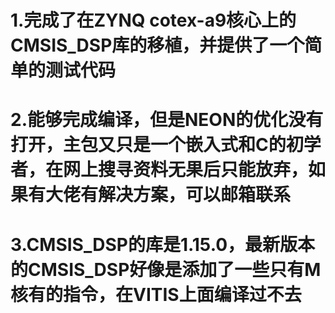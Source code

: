 # 1.完成了在ZYNQ cotex-a9核心上的CMSIS_DSP库的移植，并提供了一个简单的测试代码
# 2.能够完成编译，但是NEON的优化没有打开，主包又只是一个嵌入式和C的初学者，在网上搜寻资料无果后只能放弃，如果有大佬有解决方案，可以邮箱联系
# 3.CMSIS_DSP的库是1.15.0，最新版本的CMSIS_DSP好像是添加了一些只有M核有的指令，在VITIS上面编译过不去
